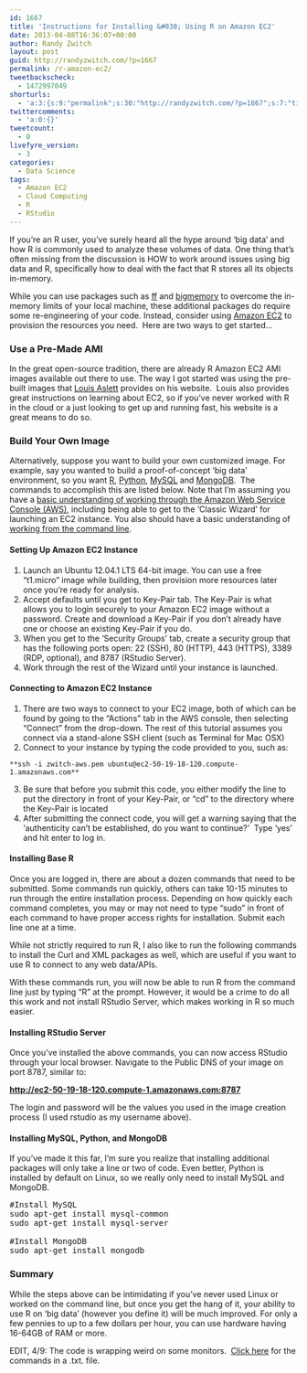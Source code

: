 ```yaml
---
id: 1667
title: 'Instructions for Installing &#038; Using R on Amazon EC2'
date: 2013-04-08T16:36:07+00:00
author: Randy Zwitch
layout: post
guid: http://randyzwitch.com/?p=1667
permalink: /r-amazon-ec2/
tweetbackscheck:
  - 1472997049
shorturls:
  - 'a:3:{s:9:"permalink";s:30:"http://randyzwitch.com/?p=1667";s:7:"tinyurl";s:26:"http://tinyurl.com/cat4tgj";s:4:"isgd";s:19:"http://is.gd/Zm1df1";}'
twittercomments:
  - 'a:0:{}'
tweetcount:
  - 0
livefyre_version:
  - 3
categories:
  - Data Science
tags:
  - Amazon EC2
  - Cloud Computing
  - R
  - RStudio
---
```

If you&#8217;re an R user, you&#8217;ve surely heard all the hype around &#8216;big data&#8217; and how R is commonly used to analyze these volumes of data. One thing that&#8217;s often missing from the discussion is HOW to work around issues using big data and R, specifically how to deal with the fact that R stores all its objects in-memory.

While you can use packages such as <a title="ff package" href="http://cran.r-project.org/web/packages/ff/index.html" target="_blank">ff</a> and <a title="bigmemory" href="http://cran.r-project.org/web/packages/bigmemory/index.html" target="_blank">bigmemory</a> to overcome the in-memory limits of your local machine, these additional packages do require some re-engineering of your code. Instead, consider using <a title="Amazon Web Services" href="http://aws.amazon.com/ec2/" target="_blank">Amazon EC2</a> to provision the resources you need.  Here are two ways to get started&#8230;

<!--more-->

### Use a Pre-Made AMI

In the great open-source tradition, there are already R Amazon EC2 AMI images available out there to use. The way I got started was using the pre-built images that <a title="RStudio AMI Images" href="http://www.louisaslett.com/RStudio_AMI/" target="_blank">Louis Aslett</a> provides on his website.  Louis also provides great instructions on learning about EC2, so if you&#8217;ve never worked with R in the cloud or a just looking to get up and running fast, his website is a great means to do so.

### Build Your Own Image

Alternatively, suppose you want to build your own customized image. For example, say you wanted to build a proof-of-concept &#8216;big data&#8217; environment, so you want <a title="R download at CRAN" href="http://cran.r-project.org/" target="_blank">R</a>, <a title="Python download" href="http://python.org/" target="_blank">Python</a>, <a title="MySQL download" href="http://dev.mysql.com/" target="_blank">MySQL</a> and <a title="MongoDB" href="http://www.mongodb.org/" target="_blank">MongoDB</a>.  The commands to accomplish this are listed below. Note that I&#8217;m assuming you have a <a title="AWS FAQ" href="http://aws.amazon.com/ec2/faqs/" target="_blank">basic understanding of working through the Amazon Web Service Console (AWS)</a>, including being able to get to the &#8216;Classic Wizard&#8217; for launching an EC2 instance. You also should have a basic understanding of <a title="Command Line tutorial" href="http://cli.learncodethehardway.org/book/" target="_blank">working from the command line</a>.

#### Setting Up Amazon EC2 Instance

  1. Launch an Ubuntu 12.04.1 LTS 64-bit image. You can use a free &#8220;t1.micro&#8221; image while building, then provision more resources later once you&#8217;re ready for analysis.
  2. Accept defaults until you get to Key-Pair tab. The Key-Pair is what allows you to login securely to your Amazon EC2 image without a password. Create and download a Key-Pair if you don&#8217;t already have one or choose an existing Key-Pair if you do.
  3. When you get to the &#8216;Security Groups&#8217; tab, create a security group that has the following ports open: 22 (SSH), 80 (HTTP), 443 (HTTPS), 3389 (RDP, optional), and 8787 (RStudio Server).
  4. Work through the rest of the Wizard until your instance is launched.

#### Connecting to Amazon EC2 Instance

  1. There are two ways to connect to your EC2 image, both of which can be found by going to the &#8220;Actions&#8221; tab in the AWS console, then selecting &#8220;Connect&#8221; from the drop-down. The rest of this tutorial assumes you connect via a stand-alone SSH client (such as Terminal for Mac OSX)
  2. Connect to your instance by typing the code provided to you, such as:
  
    **ssh -i zwitch-aws.pem ubuntu@ec2-50-19-18-120.compute-1.amazonaws.com**
  3. Be sure that before you submit this code, you either modify the line to put the directory in front of your Key-Pair, or &#8220;cd&#8221; to the directory where the Key-Pair is located
  4. After submitting the connect code, you will get a warning saying that the &#8216;authenticity can&#8217;t be established, do you want to continue?&#8217;  Type &#8216;yes&#8217; and hit enter to log in.


  


#### Installing Base R

Once you are logged in, there are about a dozen commands that need to be submitted. Some commands run quickly, others can take 10-15 minutes to run through the entire installation process. Depending on how quickly each command completes, you may or may not need to type &#8220;sudo&#8221; in front of each command to have proper access rights for installation. Submit each line one at a time.

While not strictly required to run R, I also like to run the following commands to install the Curl and XML packages as well, which are useful if you want to use R to connect to any web data/APIs.

With these commands run, you will now be able to run R from the command line just by typing &#8220;R&#8221; at the prompt. However, it would be a crime to do all this work and not install RStudio Server, which makes working in R so much easier.

#### Installing RStudio Server


  
Once you&#8217;ve installed the above commands, you can now access RStudio through your local browser. Navigate to the Public DNS of your image on port 8787, similar to:

**http://ec2-50-19-18-120.compute-1.amazonaws.com:8787**

The login and password will be the values you used in the image creation process (I used rstudio as my username above).

#### Installing MySQL, Python, and MongoDB

If you&#8217;ve made it this far, I&#8217;m sure you realize that installing additional packages will only take a line or two of code. Even better, Python is installed by default on Linux, so we really only need to install MySQL and MongoDB.

<pre>#Install MySQL
sudo apt-get install mysql-common
sudo apt-get install mysql-server

#Install MongoDB
sudo apt-get install mongodb</pre>

### Summary

While the steps above can be intimidating if you&#8217;ve never used Linux or worked on the command line, but once you get the hang of it, your ability to use R on &#8216;big data&#8217; (however you define it) will be much improved. For only a few pennies to up to a few dollars per hour, you can use hardware having 16-64GB of RAM or more.

EDIT, 4/9: The code is wrapping weird on some monitors.  <a title="Amazon EC2 RStudio commands" href="http://randyzwitch.com/wp-content/uploads/2013/04/amazon-ec2-rstudio.txt" target="_blank">Click here</a> for the commands in a .txt. file.